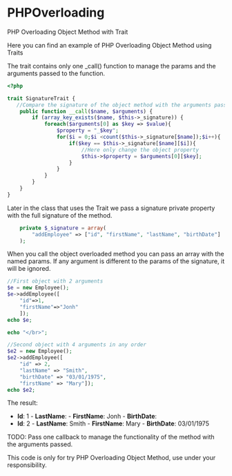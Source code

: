 PHPOverloading
==============

PHP Overloading Object Method with Trait

Here you can find an example of PHP Overloading Object Method using Traits

The trait contains only one _call() function to manage the params and the arguments passed to the function.

```php
<?php

trait SignatureTrait {
   //Compare the signature of the object method with the arguments passed
    public function __call($name, $arguments) {
        if (array_key_exists($name, $this->_signature)) {
            foreach($arguments[0] as $key => $value){
                $property = "_$key";
                for($i = 0;$i <count($this->_signature[$name]);$i++){
                    if($key == $this->_signature[$name][$i]){
                        //Here only change the object property
                        $this->$property = $arguments[0][$key];
                    }
                }
            }
        }
    }   
}
```

Later in the class that uses the Trait we pass a signature private property with the full signature of the method.

```php
    private $_signature = array(
        "addEmployee" => ["id", "firstName", "lastName", "birthDate"]
    );
```

When you call the object overloaded method you can pass an array with the named params. If any argument is different
to the params of the signature, it will be ignored.

```php
//First object with 2 arguments
$e = new Employee();
$e->addEmployee([
    "id"=>1, 
    "firstName"=>"Jonh"
    ]);
echo $e;

echo "</br>";

//Second object with 4 arguments in any order
$e2 = new Employee();
$e2->addEmployee([
    "id" => 2,
    "lastName" => "Smith",
    "birthDate" => "03/01/1975",
    "firstName" => "Mary"]);
echo $e2;
```
The result:


 - **Id**: 1 - **LastName**: - **FirstName**: Jonh - **BirthDate**: 
 - **Id**: 2 - **LastName**: Smith - **FirstName**: Mary - **BirthDate**: 03/01/1975


TODO:
Pass one callback to manage the functionality of the method with the arguments passed.

This code is only for try PHP Overloading Object Method, use under your responsibility.
